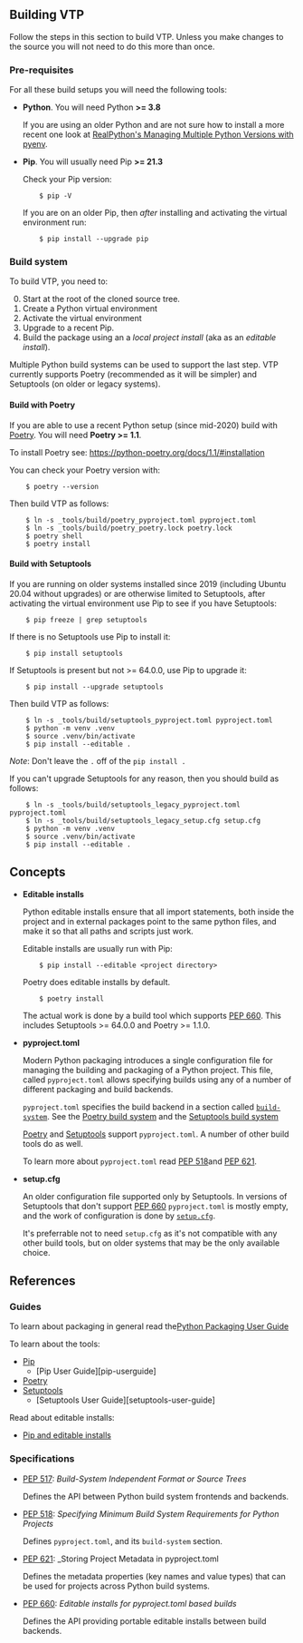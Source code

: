 ## Building VTP

Follow the steps in this section to build VTP. Unless you make changes to the source you will not need to do this more than once.

### Pre-requisites

For all these build setups you will need the following tools:

- **Python**. You will need Python **>= 3.8**

    If you are using an older Python and are not sure how to install a more recent one look at [RealPython's Managing Multiple Python Versions with pyenv][realpython-pyenv].

- **Pip**.  You will usually need Pip **>= 21.3**

    Check your Pip version:

    ```
        $ pip -V
    ```

    If you are on an older Pip, then _after_ installing and activating the virtual environment run:

    ```
        $ pip install --upgrade pip
    ```

### Build system

To build VTP, you need to:

0. Start at the root of the cloned source tree.
1. Create a Python virtual environment
2. Activate the virtual environment
3. Upgrade to a recent Pip.
4. Build the package using an a _local project install_ (aka as an _editable install_).

Multiple Python build systems can be used to support the last step. VTP currently supports Poetry (recommended as it will be simpler) and Setuptools (on older or legacy systems).

#### Build with Poetry

If you are able to use a recent Python setup (since mid-2020) build with [Poetry][poetry]. You will need **Poetry >= 1.1**.

To install Poetry see: <https://python-poetry.org/docs/1.1/#installation>

You can check your Poetry version with:

```
    $ poetry --version
```

Then build VTP as follows:

```
    $ ln -s _tools/build/poetry_pyproject.toml pyproject.toml
    $ ln -s _tools/build/poetry_poetry.lock poetry.lock
    $ poetry shell
    $ poetry install
```

#### Build with Setuptools

If you are running on older systems installed since 2019 (including Ubuntu 20.04 without upgrades) or are otherwise limited to Setuptools, after activating the virtual environment use Pip to see if you have Setuptools:

```
    $ pip freeze | grep setuptools
```

If there is no Setuptools use Pip to install it:

```
    $ pip install setuptools
```

If Setuptools is present but not >= 64.0.0, use Pip to upgrade it:

```
    $ pip install --upgrade setuptools
```

Then build VTP as follows:

```
    $ ln -s _tools/build/setuptools_pyproject.toml pyproject.toml
    $ python -m venv .venv
    $ source .venv/bin/activate
    $ pip install --editable .
```

_Note_: Don't leave the `.` off of the `pip install .`

If you can't upgrade Setuptools for any reason, then you should build as follows:

```
    $ ln -s _tools/build/setuptools_legacy_pyproject.toml pyproject.toml
    $ ln -s _tools/build/setuptools_legacy_setup.cfg setup.cfg
    $ python -m venv .venv
    $ source .venv/bin/activate
    $ pip install --editable .
```

## Concepts

- **Editable installs**

    Python editable installs ensure that all import statements, both inside the project and in external packages point to the same python files, and make it so that all paths and scripts just work.

    Editable installs are usually run with Pip:

    ```
        $ pip install --editable <project directory>
    ```

    Poetry does editable installs by default.

    ```
        $ poetry install
    ```

    The actual work is done by a build tool which supports [PEP 660][pep-660].
    This includes Setuptools >= 64.0.0 and Poetry >= 1.1.0.


- **pyproject.toml**

    Modern Python packaging introduces a single configuration file for managing the building and packaging of a Python project. This file, called `pyproject.toml` allows specifying builds using any of a number of different packaging and build backends.
    
    `pyproject.toml` specifies the build backend in a section called [`build-system`][pyproject-build-system]. See the [Poetry build system][poetry-build-system] and the [Setuptools build system][setuptools-build-system]

    [Poetry][poetry-pyproject] and [Setuptools][setuptools-pyproject] support `pyproject.toml`. A number of other build tools do as well.

    To learn more about `pyproject.toml` read [PEP 518][pep-518]and [PEP 621][pep-621].


- **setup.cfg**

    An older configuration file supported only by Setuptools. In versions of Setuptools that don't support [PEP 660][pep-660] `pyproject.toml` is mostly empty, and the work of configuration is done by [`setup.cfg`][setuptools-setupcfg].

    It's preferrable not to need `setup.cfg` as it's not compatible with any other build tools, but on older systems that may be the only available choice.


## References

### Guides

To learn about packaging in general read the[Python Packaging User Guide][packaging-user-guide]

To learn about the tools:

- [Pip][pip]
    - [Pip User Guide][pip-userguide]
- [Poetry][poetry]
- [Setuptools][setuptools]
    - [Setuptools User Guide][setuptools-user-guide]

Read about editable installs:

- [Pip and editable installs][pip-editable-installs]

### Specifications

- [PEP 517][pep-517]: _Build-System Independent Format or Source Trees_

    Defines the API between Python build system frontends and backends.

- [PEP 518][pep-518]: _Specifying Minimum Build System Requirements for Python Projects_
    
    Defines `pyproject.toml`, and its `build-system` section.

- [PEP 621][pep-621]: _Storing Project Metadata in pyproject.toml

    Defines the metadata properties (key names and value types) that can be
    used for projects across Python build systems.

- [PEP 660][pep-660]: _Editable installs for pyproject.toml based builds_

    Defines the API providing portable editable installs between build backends.


[packaging-user-guide]: https://packaging.python.org
[pyproject-build-system]: https://peps.python.org/pep-0517#build-backend-interface
[realpython-pyenv]: https://realpython.com/intro-to-pyenv

[pip]: https://pip.pypa.io
[pip-editable-installs]: https://pip.pypa.io/en/stable/topics/local-project-installs/#editable-installs
[poetry]: https://python-poetry.org
[poetry-build-system]: https://python-poetry.org/docs/1.1/pyproject/#poetry-and-pep-517
[poetry-install]: https://python-poetry.org/docs/1.1/#installation
[poetry-pyproject]: https://python-poetry.org/docs/1.1/pyproject/
[setuptools]: https://setuptools.pypa.io
[setuptools-build-system]: https://setuptools.pypa.io/en/latest/build_meta.html
[setuptools-pyproject]: https://setuptools.pypa.io/en/latest/userguide/pyproject_config.html
[setuptools-setupcfg]: https://setuptools.pypa.io/en/latest/userguide/declarative_config.html

[pep-517]: https://peps.python.org/pep-0517
[pep-518]: https://peps.python.org/pep-0518
[pep-621]: https://peps.python.org/pep-0621
[pep-660]: https://peps.python.org/pep-0660
